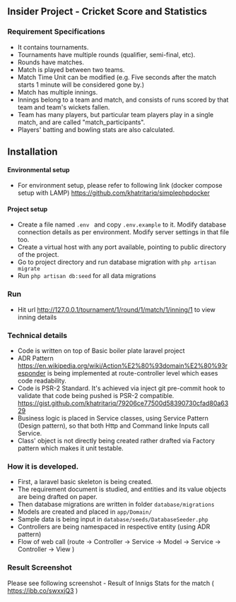 
## Insider Project - Cricket Score and Statistics

### Requirement Specifications
 
- It contains tournaments.
- Tournaments have multiple rounds (qualifier, semi-final, etc).
- Rounds have matches.
- Match is played between two teams.
- Match Time Unit can be modified (e.g. Five seconds after the match starts 1 minute will be considered gone by.)
- Match has multiple innings.
- Innings belong to a team and match, and consists of runs scored by that team and team's wickets fallen.
- Team has many players, but particular team players play in a single match, and are called "match_participants".
- Players' batting and bowling stats are also calculated. 


## Installation

#### Environmental setup
- For environment setup, please refer to following link (docker compose setup with LAMP)
https://github.com/khatritariq/simplephpdocker

#### Project setup
- Create a file named ```.env ``` and copy ```.env.example``` to it. Modify database connection details as per  environment. Modify server settings in that file too. 
- Create a virtual host with any port available, pointing to public directory of the project.
- Go to project directory and run database migration with ```php artisan migrate```
- Run ```php artisan db:seed``` for all data migrations


### Run

- Hit url http://127.0.0.1/tournament/1/round/1/match/1/inning/1 to view inning details

### Technical details

- Code is written on top of Basic boiler plate laravel project
- ADR Pattern https://en.wikipedia.org/wiki/Action%E2%80%93domain%E2%80%93responder is being implemented at route-controller level which eases code readability.
- Code is PSR-2 Standard. It's achieved via inject git pre-commit hook to validate that code being pushed is PSR-2 compatible. https://gist.github.com/khatritariq/79206ce77500d58390730cfad80a6329
- Business logic is placed in Service classes, using Service Pattern (Design pattern), so that both Http and Command linke Inputs call Service.
- Class' object is not directly being created rather drafted via Factory pattern which makes it unit testable.

### How it is developed.

- First, a laravel basic skeleton is being created.
- The requirement document is studied, and entities and its value objects are being drafted on paper.
- Then database migrations are written in folder ```database/migrations```
- Models are created and placed in ``app/Domain/``
- Sample data is being input in ``database/seeds/DatabaseSeeder.php``
- Controllers are being namespaced in respective entity (using ADR pattern)
- Flow of web call (route -> Controller -> Service -> Model -> Service -> Controller -> View )

### Result Screenshot

Please see following screenshot - Result of Innigs Stats for the match ( https://ibb.co/swxxjQ3 )



